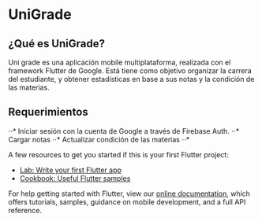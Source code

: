 # UniGrade

## ¿Qué es UniGrade?

Uni grade es una aplicación mobile multiplataforma, realizada con el framework Flutter de Google. Está tiene como objetivo organizar la carrera del estudiante, y obtener estadísticas en base a sus notas y la condición de las materias.

## Requerimientos

⋅⋅* Iniciar sesión con la cuenta de Google a través de Firebase Auth.
⋅⋅* Cargar notas
⋅⋅* Actualizar condición de las materias
⋅⋅* 


A few resources to get you started if this is your first Flutter project:

- [Lab: Write your first Flutter app](https://flutter.dev/docs/get-started/codelab)
- [Cookbook: Useful Flutter samples](https://flutter.dev/docs/cookbook)

For help getting started with Flutter, view our
[online documentation](https://flutter.dev/docs), which offers tutorials,
samples, guidance on mobile development, and a full API reference.
